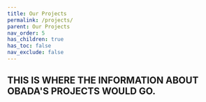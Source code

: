 ```yaml
---
title: Our Projects
permalink: /projects/
parent: Our Projects
nav_order: 5
has_children: true
has_toc: false
nav_exclude: false
---
```



## THIS IS WHERE THE INFORMATION ABOUT OBADA'S PROJECTS WOULD GO. 
